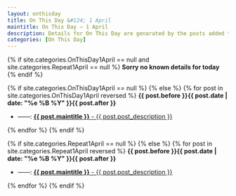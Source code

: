 ```yaml
---
layout: onthisday
title: On This Day &#124; 1 April
maintitle: On This Day — 1 April
description: Details for On This Day are genarated by the posts added to the website so the content is subject to changes/updates over time.
categories: [On This Day]
---
```


{% if site.categories.OnThisDay1April == null and site.categories.Repeat1April == null %}
<strong>Sorry no known details for today</strong>
{% endif %}

{% if site.categories.OnThisDay1April == null %}
{% else %}
{% for post in site.categories.OnThisDay1April reversed %}
<strong>{{ post.before }}{{ post.date | date: "%e %B %Y" }}{{ post.after }}</strong>
<ul>
<li> ——: <a class="{{ post.class }}" href="{{ post.url }}"><strong>{{ post.maintitle }}</strong> - {{ post.post_description }}</a></li>
</ul>
{% endfor %}
{% endif %}

{% if site.categories.Repeat1April == null %}
{% else %}
{% for post in site.categories.Repeat1April reversed %}
<strong>{{ post.before }}{{ post.date | date: "%e %B %Y" }}{{ post.after }}</strong>
<ul>
<li> ——: <a class="{{ post.class }}" href="{{ post.url }}"><strong>{{ post.maintitle }}</strong> - {{ post.post_description }}</a></li>
</ul>
{% endfor %}
{% endif %}
